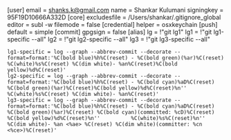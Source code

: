 [user]
	email = shanks.k@gmail.com
	name = Shankar Kulumani
	signingkey = 95F19D10666A332D
[core]
	excludesfile = /Users/shankar/.gitignore_global
	editor = subl -w
	filemode = false
[credential]
	helper = osxkeychain
[push]
	default = simple
[commit]
	gpgsign = false
[alias]
    lg = !"git lg1"
    lg1 = !"git lg1-specific --all"
    lg2 = !"git lg2-specific --all"
    lg3 = !"git lg3-specific --all"

    lg1-specific = log --graph --abbrev-commit --decorate --format=format:'%C(bold blue)%h%C(reset) - %C(bold green)(%ar)%C(reset) %C(white)%s%C(reset) %C(dim white)- %an%C(reset)%C(bold yellow)%d%C(reset)'
    lg2-specific = log --graph --abbrev-commit --decorate --format=format:'%C(bold blue)%h%C(reset) - %C(bold cyan)%aD%C(reset) %C(bold green)(%ar)%C(reset)%C(bold yellow)%d%C(reset)%n''          %C(white)%s%C(reset) %C(dim white)- %an%C(reset)'
    lg3-specific = log --graph --abbrev-commit --decorate --format=format:'%C(bold blue)%h%C(reset) - %C(bold cyan)%aD%C(reset) %C(bold green)(%ar)%C(reset) %C(bold cyan)(committed: %cD)%C(reset) %C(bold yellow)%d%C(reset)%n''          %C(white)%s%C(reset)%n''          %C(dim white)- %an <%ae> %C(reset) %C(dim white)(committer: %cn <%ce>)%C(reset)'

